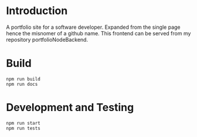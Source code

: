 # Introduction

A portfolio site for a software developer. Expanded from the single page hence the misnomer of a github name.
This frontend can be served from my repository portfolioNodeBackend. 

# Build
```
npm run build
npm run docs
```

# Development and Testing
```
npm run start
npm run tests
```



